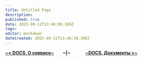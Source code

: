 ```yaml
---
title: Untitled Page
description: 
published: true
date: 2025-09-12T13:48:00.269Z
tags: 
editor: markdown
dateCreated: 2025-09-12T13:46:50.300Z
---
```


[**~< DOCS. О сервисе~**](/ru/docs/about)       **~|~**            [**~DOCS. Документы >~**](/ru/docs/folders)